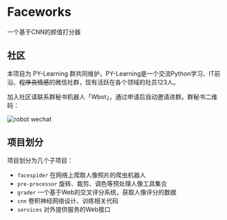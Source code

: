 # Faceworks

一个基于CNN的颜值打分器

## 社区

本项目为 PY-Learning 群共同维护，PY-Learning是一个交流Python学习、IT前沿、~~程序员情感~~的微信社群，现有活跃在各个领域的社员123人。

加入社区请联系群秘书机器人「Wbot」，通过申请后自动邀请进群。群秘书二维码：

![robot wechat](https://ws2.sinaimg.cn/large/006tNc79gy1fhkg6jfx6rj30uu0zkwgo.jpg)

## 项目划分

项目划分为几个子项目：

+ `facespider` 在网络上爬取人像照片的爬虫机器人
+ `pre-processor` 旋转、裁剪、调色等预处理人像工具集合
+ `grader` 一个基于Web的交叉评分系统，获取人像评分的数据
+ `cnn` 卷积神经网络设计、训练相关代码
+ `services` 对外提供服务的Web接口
